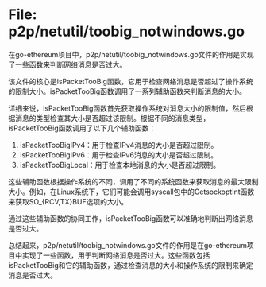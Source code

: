 # File: p2p/netutil/toobig_notwindows.go

在go-ethereum项目中，p2p/netutil/toobig_notwindows.go文件的作用是实现了一些函数来判断网络消息是否过大。

该文件的核心是isPacketTooBig函数，它用于检查网络消息是否超过了操作系统的限制大小。isPacketTooBig函数调用了一系列辅助函数来判断消息的大小。

详细来说，isPacketTooBig函数首先获取操作系统对消息大小的限制值，然后根据消息的类型检查其大小是否超过该限制。根据不同的消息类型，isPacketTooBig函数调用了以下几个辅助函数：

1. isPacketTooBigIPv4：用于检查IPv4消息的大小是否超过限制。
2. isPacketTooBigIPv6：用于检查IPv6消息的大小是否超过限制。
3. isPacketTooBigLocal：用于检查本地消息的大小是否超过限制。

这些辅助函数根据操作系统的不同，调用了不同的系统函数来获取消息的最大限制大小。例如，在Linux系统下，它们可能会调用syscall包中的GetsockoptInt函数来获取SO_{RCV,TX}BUF选项的大小。

通过这些辅助函数的协同工作，isPacketTooBig函数可以准确地判断出网络消息是否过大。

总结起来，p2p/netutil/toobig_notwindows.go文件的作用是在go-ethereum项目中实现了一些函数，用于判断网络消息是否过大。这些函数包括isPacketTooBig和它的辅助函数，通过检查消息的大小和操作系统的限制来确定消息是否过大。

